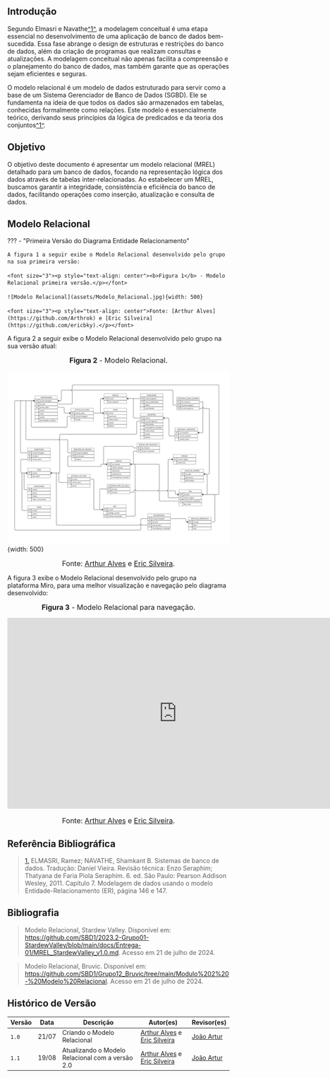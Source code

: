 ## <a>Introdução</a>
Segundo Elmasri e Navathe<a id="anchor_1" href="#REF1">^1^</a>, a modelagem conceitual é uma etapa essencial no desenvolvimento de uma aplicação de banco de dados bem-sucedida. Essa fase abrange o design de estruturas e restrições do banco de dados, além da criação de programas que realizam consultas e atualizações. A modelagem conceitual não apenas facilita a compreensão e o planejamento do banco de dados, mas também garante que as operações sejam eficientes e seguras.

O modelo relacional é um modelo de dados estruturado para servir como a base de um Sistema Gerenciador de Banco de Dados (SGBD). Ele se fundamenta na ideia de que todos os dados são armazenados em tabelas, conhecidas formalmente como relações. Este modelo é essencialmente teórico, derivando seus princípios da lógica de predicados e da teoria dos conjuntos<a id="anchor_1" href="#REF1">^1^</a>.

## <a>Objetivo</a>

O objetivo deste documento é apresentar um modelo relacional (MREL) detalhado para um banco de dados, focando na representação lógica dos dados através de tabelas inter-relacionadas. Ao estabelecer um MREL, buscamos garantir a integridade, consistência e eficiência do banco de dados, facilitando operações como inserção, atualização e consulta de dados. 


## <a>Modelo Relacional</a>

??? - "Primeira Versão do Diagrama Entidade Relacionamento"

    A figura 1 a seguir exibe o Modelo Relacional desenvolvido pelo grupo na sua primeira versão:

    <font size="3"><p style="text-align: center"><b>Figura 1</b> - Modelo Relacional primeira versão.</p></font>

    ![Modelo Relacional](assets/Modelo_Relacional.jpg){width: 500}

    <font size="3"><p style="text-align: center">Fonte: [Arthur Alves](https://github.com/Arthrok) e [Eric Silveira](https://github.com/ericbky).</p></font>

A figura 2 a seguir exibe o Modelo Relacional desenvolvido pelo grupo na sua versão atual:

<font size="3"><p style="text-align: center"><b>Figura 2</b> - Modelo Relacional.</p></font>

![Modelo Relacional](assets/Modelo_Relacional_Atual.jpg){width: 500}

<font size="3"><p style="text-align: center">Fonte: [Arthur Alves](https://github.com/Arthrok) e [Eric Silveira](https://github.com/ericbky).</p></font>

A figura 3 exibe o Modelo Relacional desenvolvido pelo grupo na plataforma Miro, para uma melhor visualização e navegação pelo diagrama desenvolvido:

<font size="3"><p style="text-align: center"><b>Figura 3</b> - Modelo Relacional para navegação.</p></font>

<iframe width="768" height="432" src="https://miro.com/app/live-embed/uXjVKw6wS9U=/?moveToViewport=-11036,-3375,1909,1523&embedId=969142602692" frameborder="0" scrolling="no" allow="fullscreen; clipboard-read; clipboard-write" allowfullscreen></iframe>

<font size="3"><p style="text-align: center">Fonte: [Arthur Alves](https://github.com/Arthrok) e [Eric Silveira](https://github.com/ericbky).</p></font>

## <a>Referência Bibliográfica</a>

> <a id="REF1" href="#anchor_1">1.</a> ELMASRI, Ramez; NAVATHE, Shamkant B. Sistemas de banco de dados. Tradução: Daniel Vieira. Revisão técnica: Enzo Seraphim; Thatyana de Faria Piola Seraphim. 6. ed. São Paulo: Pearson Addison Wesley, 2011. Capítulo 7. Modelagem de dados usando o modelo Entidade-Relacionamento (ER), página 146 e 147.

## <a>Bibliografia</a>

> Modelo Relacional, Stardew Valley. Disponível em: <https://github.com/SBD1/2023.2-Grupo01-StardewValley/blob/main/docs/Entrega-01/MREL_StardewValley_v1.0.md>. Acesso em 21 de julho de 2024.

> Modelo Relacional, Bruvic. Disponível em: <https://github.com/SBD1/Grupo12_Bruvic/tree/main/Modulo%202%20-%20Modelo%20Relacional>. Acesso em 21 de julho de 2024.


## <a>Histórico de Versão</a>

| Versão| Data | Descrição  | Autor(es)  | Revisor(es) |
| ----- |----- | ---------- | ---------- | ----------- | 
| `1.0` | 21/07| Criando o Modelo Relacional |[Arthur Alves](https://github.com/Arthrok) e [Eric Silveira](https://github.com/ericbky)| [João Artur](https://github.com/joao-artl) |
| `1.1` | 19/08| Atualizando o Modelo Relacional com a versão 2.0 |[Arthur Alves](https://github.com/Arthrok) e [Eric Silveira](https://github.com/ericbky)| [João Artur](https://github.com/joao-artl) |